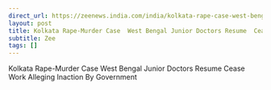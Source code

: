 ```yaml
---
direct_url: https://zeenews.india.com/india/kolkata-rape-case-west-bengal-junior-doctors-resume-cease-work-alleging-inaction-by-government-2800832.html
layout: post
title: Kolkata Rape-Murder Case  West Bengal Junior Doctors Resume  Cease Work  Alleging Inaction By Government
subtitle: Zee
tags: []
---
```


Kolkata Rape-Murder Case  West Bengal Junior Doctors Resume  Cease Work  Alleging Inaction By Government
